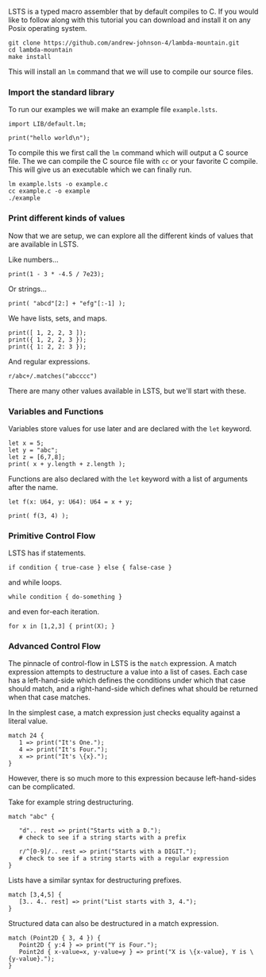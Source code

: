 
LSTS is a typed macro assembler that by default compiles to C.
If you would like to follow along with this tutorial you can download and install it on any Posix operating system.

```
git clone https://github.com/andrew-johnson-4/lambda-mountain.git
cd lambda-mountain
make install
```

This will install an `lm` command that we will use to compile our source files.

### Import the standard library

To run our examples we will make an example file `example.lsts`.

```
import LIB/default.lm;

print("hello world\n");
```

To compile this we first call the `lm` command which will output a C source file.
The we can compile the C source file with `cc` or your favorite C compile.
This will give us an executable which we can finally run.

```
lm example.lsts -o example.c
cc example.c -o example
./example
```

### Print different kinds of values

Now that we are setup, we can explore all the different kinds of values that are available in LSTS.

Like numbers...

```
print(1 - 3 * -4.5 / 7e23);
```

Or strings...

```
print( "abcd"[2:] + "efg"[:-1] );
```

We have lists, sets, and maps.

```
print([ 1, 2, 2, 3 ]);
print({ 1, 2, 2, 3 });
print({ 1: 2, 2: 3 });
```

And regular expressions.

```
r/abc+/.matches("abcccc")
```

There are many other values available in LSTS, but we'll start with these.

### Variables and Functions

Variables store values for use later and are declared with the `let` keyword.

```
let x = 5;
let y = "abc";
let z = [6,7,8];
print( x + y.length + z.length );
```

Functions are also declared with the `let` keyword with a list of arguments after the name.

```
let f(x: U64, y: U64): U64 = x + y;

print( f(3, 4) );
```

### Primitive Control Flow

LSTS has if statements.

```
if condition { true-case } else { false-case }
```

and while loops.

```
while condition { do-something }
```

and even for-each iteration.

```
for x in [1,2,3] { print(X); }
```

### Advanced Control Flow

The pinnacle of control-flow in LSTS is the `match` expression.
A match expression attempts to destructure a value into a list of cases.
Each case has a left-hand-side which defines the conditions under which that case should match,
and a right-hand-side which defines what should be returned when that case matches.

In the simplest case, a match expression just checks equality against a literal value.

```
match 24 {
   1 => print("It's One.");
   4 => print("It's Four.");
   x => print("It's \{x}.");
}
```

However, there is so much more to this expression because left-hand-sides can be complicated.

Take for example string destructuring.

```
match "abc" {

   "d".. rest => print("Starts with a D.");
   # check to see if a string starts with a prefix

   r/^[0-9]/.. rest => print("Starts with a DIGIT.");
   # check to see if a string starts with a regular expression
}
```

Lists have a similar syntax for destructuring prefixes.

```
match [3,4,5] {
   [3.. 4.. rest] => print("List starts with 3, 4.");
}
```

Structured data can also be destructured in a match expression.

```
match (Point2D { 3, 4 }) {
   Point2D { y:4 } => print("Y is Four.");
   Point2d { x-value=x, y-value=y } => print("X is \{x-value}, Y is \{y-value}.");
}
```

